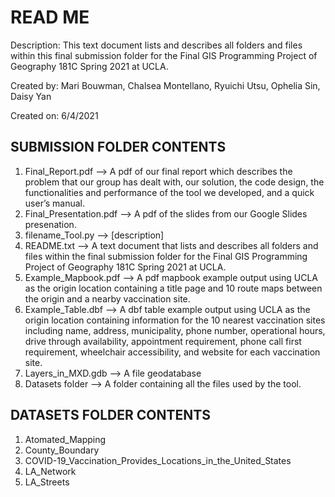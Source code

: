 # READ ME
Description: This text document lists and describes all folders and files within this final submission folder for the Final GIS Programming Project of Geography 181C Spring 2021 at UCLA.

Created by: Mari Bouwman, Chalsea Montellano, Ryuichi Utsu, Ophelia Sin, Daisy Yan

Created on: 6/4/2021

## SUBMISSION FOLDER CONTENTS
1. Final_Report.pdf --> A pdf of our final report which describes the problem that our group has dealt with, our solution, the code design, the functionalities and performance of the tool we developed, and a quick user’s manual.
2. Final_Presentation.pdf --> A pdf of the slides from our Google Slides presenation.
3. filename_Tool.py --> [description]
4. README.txt --> A text document that lists and describes all folders and files within the final submission folder for the Final GIS Programming Project of Geography 181C Spring 2021 at UCLA.
5. Example_Mapbook.pdf --> A pdf mapbook example output using UCLA as the origin location containing a title page and 10 route maps between the origin and a nearby vaccination site.
6. Example_Table.dbf --> A dbf table example output using UCLA as the origin location containing information for the 10 nearest vaccination sites including name, address, municipality, phone number, operational hours, drive through availability, appointment requirement, phone call first requirement, wheelchair accessibility, and website for each vaccination site.
7. Layers_in_MXD.gdb --> A file geodatabase 
8. Datasets folder --> A folder containing all the files used by the tool.

## DATASETS FOLDER CONTENTS
1. Atomated_Mapping
2. County_Boundary
3. COVID-19_Vaccination_Provides_Locations_in_the_United_States
4. LA_Network
5. LA_Streets
